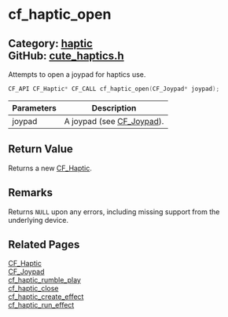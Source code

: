 [](../header.md ':include')

# cf_haptic_open

Category: [haptic](/api_reference?id=haptic)  
GitHub: [cute_haptics.h](https://github.com/RandyGaul/cute_framework/blob/master/include/cute_haptics.h)  
---

Attempts to open a joypad for haptics use.

```cpp
CF_API CF_Haptic* CF_CALL cf_haptic_open(CF_Joypad* joypad);
```

Parameters | Description
--- | ---
joypad | A joypad (see [CF_Joypad](/input/cf_joypad.md)).

## Return Value

Returns a new [CF_Haptic](/haptic/cf_haptic.md).

## Remarks

Returns `NULL` upon any errors, including missing support from the underlying device.

## Related Pages

[CF_Haptic](/haptic/cf_haptic.md)  
[CF_Joypad](/input/cf_joypad.md)  
[cf_haptic_rumble_play](/haptic/cf_haptic_rumble_play.md)  
[cf_haptic_close](/haptic/cf_haptic_close.md)  
[cf_haptic_create_effect](/haptic/cf_haptic_create_effect.md)  
[cf_haptic_run_effect](/haptic/cf_haptic_run_effect.md)  
